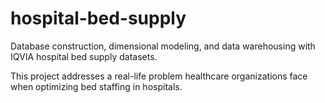 # hospital-bed-supply
Database construction, dimensional modeling, and data warehousing with IQVIA hospital bed supply datasets.

This project addresses a real-life problem healthcare organizations face when optimizing bed staffing in hospitals. 


